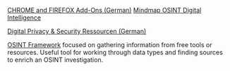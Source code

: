 
[CHROME and FIREFOX Add-Ons (German)](https://atlas.mindmup.com/digintel/digital_intelligence_training_chrome/index.html)
[Mindmap OSINT Digital Intelligence](https://atlas.mindmup.com/digintel/digital_intelligence_training/index.html)

[Digital Privacy & Security Ressourcen (German)](https://atlas.mindmup.com/digintel/digital_intelligence_training_security/index.html)

[OSINT Framework](https://osintframework.com/)
focused on gathering information from free tools or resources.
Useful tool for working through data types and finding sources to enrich an OSINT investigation.
